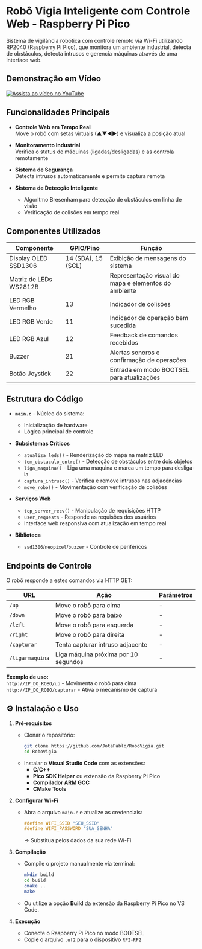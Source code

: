 # Robô Vigia Inteligente com Controle Web - Raspberry Pi Pico

Sistema de vigilância robótica com controle remoto via Wi-Fi utilizando RP2040 (Raspberry Pi Pico), que monitora um ambiente industrial, detecta de obstáculos, detecta intrusos e gerencia máquinas através de uma interface web.

## Demonstração em Vídeo
[![Assista ao vídeo no YouTube](https://img.youtube.com/vi/GTNdH3VMdhc/hqdefault.jpg)](https://youtu.be/GTNdH3VMdhc)

## Funcionalidades Principais
 
- **Controle Web em Tempo Real**  
  Move o robô com setas virtuais (▲▼◀▶) e visualiza a posição atual

- **Monitoramento Industrial**  
  Verifica o status de máquinas (ligadas/desligadas) e as controla remotamente

- **Sistema de Segurança**  
  Detecta intrusos automaticamente e permite captura remota

- **Sistema de Detecção Inteligente**
  - Algoritmo Bresenham para detecção de obstáculos em linha de visão  
  - Verificação de colisões em tempo real  
 
  
## Componentes Utilizados

| Componente                 | GPIO/Pino     | Função                                                      |
|----------------------------|---------------|-------------------------------------------------------------|
| Display OLED SSD1306       | 14 (SDA), 15 (SCL) | Exibição de mensagens do sistema     |
| Matriz de LEDs WS2812B     |  | Representação visual do mapa e elementos do ambiente       |
| LED RGB Vermelho           | 13            | Indicador de colisões                    |
| LED RGB Verde              | 11            | Indicador de operação bem sucedida
| LED RGB Azul               | 12            | Feedback de comandos recebidos                             |
| Buzzer                     | 21            | Alertas sonoros e confirmação de operações                 |personalizável                             |
| Botão Joystick             | 22            | Entrada em modo BOOTSEL para atualizações                  |


## Estrutura do Código

- **`main.c`** - Núcleo do sistema:
  - Inicialização de hardware  
  - Lógica principal de controle  

- **Subsistemas Críticos**  
  - `atualiza_leds()` - Renderização do mapa na matriz LED  
  - `tem_obstaculo_entre()` - Detecção de obstáculos entre dois objetos 
  - `liga_maquina()` - Liga uma maquina e marca um tempo para desliga-la 
  - `captura_intruso()` - Verifica e remove intrusos nas adjacências
  - `move_robo()` - Movimentação com verificação de colisões

- **Serviços Web**  
  - `tcp_server_recv()` - Manipulação de requisições HTTP  
  - `user_requests` - Responde as requisões dos usuários 
  - Interface web responsiva com atualização em tempo real  

- **Biblioteca**  
  - `ssd1306`/`neopixel`/`buzzer` - Controle de periféricos

## Endpoints de Controle

O robô responde a estes comandos via HTTP GET:

| URL            | Ação                                | Parâmetros           |
|----------------|-------------------------------------|---------------------|
| `/up`          | Move o robô para cima               | -                   |
| `/down`        | Move o robô para baixo              | -                   |
| `/left`        | Move o robô para esquerda           | -                   |
| `/right`       | Move o robô para direita            | -                   |
| `/capturar`    | Tenta capturar intruso adjacente    | -                   |
| `/ligarmaquina`| Liga máquina próxima por 10 segundos| -                   |

**Exemplo de uso:**  
`http://IP_DO_ROBO/up` - Movimenta o robô para cima  
`http://IP_DO_ROBO/capturar` - Ativa o mecanismo de captura

## ⚙️ Instalação e Uso

1. **Pré-requisitos**
   - Clonar o repositório:
     ```bash
     git clone https://github.com/JotaPablo/RoboVigia.git
     cd RoboVigia
     ```
   - Instalar o **Visual Studio Code** com as extensões:
     - **C/C++**
     - **Pico SDK Helper** ou extensão da Raspberry Pi Pico
     - **Compilador ARM GCC**
     - **CMake Tools**

2. **Configurar Wi-Fi**
   - Abra o arquivo `main.c` e atualize as credenciais:
     ```c
     #define WIFI_SSID "SEU_SSID"
     #define WIFI_PASSWORD "SUA_SENHA"
     ```
     → Substitua pelos dados da sua rede Wi-Fi

3. **Compilação**
   - Compile o projeto manualmente via terminal:
     ```bash
     mkdir build
     cd build
     cmake ..
     make
     ```
   - Ou utilize a opção **Build** da extensão da Raspberry Pi Pico no VS Code.

4. **Execução**
   - Conecte o Raspberry Pi Pico no modo BOOTSEL
   - Copie o arquivo `.uf2` para o dispositivo `RPI-RP2`